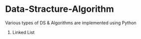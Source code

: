 # Data-Stracture-Algorithm
Various types of DS & Algorithms are implemented using Python

1) Linked List

